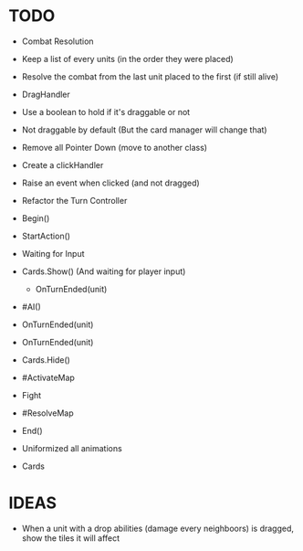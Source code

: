 TODO
====

* Combat Resolution
 * Keep a list of every units (in the order they were placed)
 * Resolve the combat from the last unit placed to the first (if still alive)

* DragHandler
 * Use a boolean to hold if it's draggable or not
  * Not draggable by default (But the card manager will change that)
 * Remove all Pointer Down (move to another class)

* Create a clickHandler
 * Raise an event when clicked (and not dragged)

* Refactor the Turn Controller
 * Begin()
 * StartAction()
 * Waiting for Input
  * Cards.Show() (And waiting for player input)
    * OnTurnEnded(unit)
  * #AI()
   * OnTurnEnded(unit)
 * OnTurnEnded(unit)
 * Cards.Hide()
 * #ActivateMap
 * Fight
 * #ResolveMap
 * End()
 
* Uniformized all animations
 * Cards

IDEAS
=====

* When a unit with a drop abilities (damage every neighboors) is dragged, show the tiles it will affect
